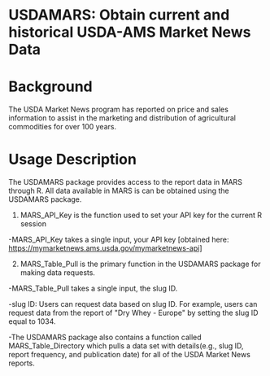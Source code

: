 # USDAMARS: Obtain current and historical USDA-AMS Market News Data
# Background
The USDA Market News program has reported on price and sales information to assist in the marketing and distribution of agricultural commodities for over 100 years.

# Usage Description
The USDAMARS package provides access to the report data in MARS through R. All data available in MARS is can be obtained using the USDAMARS package.

1. MARS_API_Key is the function used to set your API key for the current R session

-MARS_API_Key takes a single input, your API key [obtained here: https://mymarketnews.ams.usda.gov/mymarketnews-api]

2. MARS_Table_Pull is the primary function in the USDAMARS package for making data requests.

-MARS_Table_Pull takes a single input, the slug ID.

-slug ID: Users can request data based on slug ID. For example, users can request data from the report of "Dry Whey - Europe" by setting the slug ID equal to 1034.

-The USDAMARS package also contains a function called MARS_Table_Directory which pulls a data set with details(e.g., slug ID, report frequency, and publication date) for all of the USDA Market News reports.
